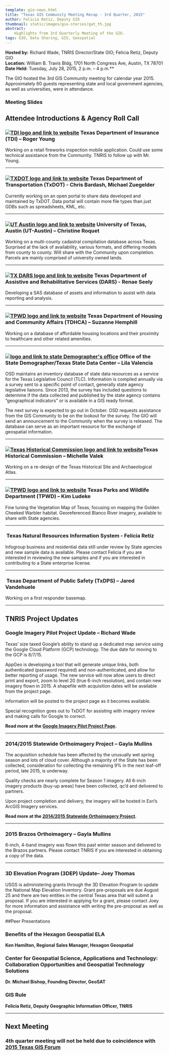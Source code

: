 ```yaml
---
template: gio-news.html
title: "Texas GIS Community Meeting Recap - 3rd Quarter, 2015"
author: Felicia Retiz, Deputy GIO
thumbnail: static/images/gio-stories/gat_th.jpg
abstract:
    Highlights from 3rd Quarterly Meeting of the GIO. 
tags: GIO, Data Sharing, GIS, Geospatial
---
```


**Hosted by:** Richard Wade, TNRIS Director/State GIO; Felicia Retiz, Deputy GIO  
**Location:** William B. Travis Bldg, 1701 North Congress Ave, Austin, TX 78701  
**Date Held:** Tuesday, July 28, 2015, 2 p.m. – 4 p.m.**

<p class="lead">The GIO hosted the 3rd GIS Community meeting for calendar year 2015. Approximately 60 guests representing state and local government agencies, as well as universities, were in attendance.</p>

### Meeting Slides
<script async class="speakerdeck-embed" data-id="2c0243f5e8ea4c9cb248305107907274" data-ratio="1.33333333333333" src="//speakerdeck.com/assets/embed.js"></script>

## Attendee Introductions & Agency Roll Call

<h3><a href="http://www.tdi.texas.gov"><img class="pull-right" src="{{m.link('static/images/gio-stories/logos/tdi_logo.png')}}" alt="TDI logo and link to website"></a> Texas Department of Insurance (TDI) – Roger Young</h3>

Working on a retail fireworks inspection mobile application. Could use some technical assistance from the Community. TNRIS to follow up with Mr. Young.

****

<h3><a href="https://www.txdot.gov/"><img class="pull-right" src="{{m.link('static/images/gio-stories/logos/txdot_logo.jpg')}}" alt="TXDOT logo and link to website"></a> Texas Department of Transportation (TxDOT) - Chris Bardash, Michael Zuegelder</h3>

Currently working on an open portal to share data developed and maintained by TxDOT. Data portal will contain more file types than just GDBs such as spreadsheets, KML, etc.

****

<h3><a href="http://www.utexas.edu"><img class="pull-right" src="{{m.link('static/images/gio-stories/logos/ut_logo.png')}}" alt="UT Austin logo and link to website"></a> University of Texas, Austin (UT-Austin) – Christine Roquet</h3>

Working on a multi-county cadastral compilation database across Texas. Surprised at the lack of availability, various formats, and differing models from county to county. Will share with the Community upon completion. Parcels are mainly comprised of university owned lands.

****

<h3><a href="http://www.dars.state.tx.us/"><img class="pull-right" src="{{m.link('static/images/gio-stories/logos/dars_logo.png')}}" alt="TX DARS logo and link to website"></a> Texas Department of Assistive and Rehabilitative Services (DARS) - Renae Seely</h3>

Developing a SAS database of assets and information to assist with data reporting and analysis.

****

<h3><a href="https://www.tdhca.state.tx.us"><img class="pull-right" src="{{m.link('static/images/gio-stories/logos/tdhca_logo.png')}}" alt="TPWD logo and link to website"></a> Texas Department of Housing and Community Affairs (TDHCA) – Suzanne Hemphill </h3>

Working on a database of affordable housing locations and their proximity to healthcare and other related amenities.

****

<h3><a href="http://osd.state.tx.us"><img class="pull-right" src="{{m.link('static/images/gio-stories/logos/tx_demographer.jpg')}}" alt="logo and link to state Demographer's office"></a> Office of the State Demographer/Texas State Data Center – Lila Valencia</h3>

OSD maintains an inventory database of state data resources as a service for the Texas Legislative Council (TLC). Information is compiled annually via a survey sent to a specific point of contact, generally state agency legislative liaisons. Since 2013, the survey has included questions to determine if the data collected and published by the state agency contains “geographical indicators” or is available in a GIS ready format. 

The next survey is expected to go out in October. OSD requests assistance from the GIS Community to be on the lookout for the survey. The GIO will send an announcement to the Community when the survey is released. The database can serve as an important resource for the exchange of geospatial information. 

****

<h3><a href="http://www.thc.state.tx.us/"><img class="pull-right" src="{{m.link('static/images/gio-stories/logos/thc_logo.png')}}" alt="Texas Historical Commission logo and link to website"></a>Texas Historical Commission – Michelle Valek</h3>

Working on a re-design of the Texas Historical Site and Archaeological Atlas.

****

<h3><a href="https://tpwd.texas.gov/"><img class="pull-right" src="{{m.link('static/images/gio-stories/logos/tpwd_logo.jpg')}}" alt="TPWD logo and link to website"></a> Texas Parks and Wildlife Department (TPWD) – Kim Ludeke</h3>

Fine tuning the Vegetation Map of Texas, focusing on mapping the Golden Cheeked Warbler habitat. Georeferenced Blanco River imagery, available to share with State agencies. 

****

<h3><a href="http://www.tnris.org"><img class="pull-right" alt="" src="{{m.link('static/images/gio-stories/logos/tnris_logo.png')}}" alt="TNRIS logo and link to website"></a> Texas Natural Resources Information System - Felicia Retiz </h3>

Infogroup business and residential data still under review by State agencies and new sample data is available. Please contact Felicia if you are interested in reviewing the new samples and if you are interested in contributing to a State enterprise license.

****

<h3><a href="http://www.dps.texas.gov/"><img class="pull-right" alt="" src="{{m.link('static/images/gio-stories/logos/tx_dps_logo.jpg')}}" alt="Texas DPS logo and link to website"></a> Texas Department of Public Safety (TxDPS) – Jared Vandehuele</h3>

Working on a first responder basemap.

****


## TNRIS Project Updates

### Google Imagery Pilot Project Update – Richard Wade

Texas’ size taxed Google’s ability to stand up a dedicated map service using the Google Cloud Platform (GCP) technology. The due date for moving to the GCP is 8/7/15. 

AppGeo is developing a tool that will generate unique links, both authenticated (password required) and non-authenticated, and allow for better reporting of usage. The new service will now allow users to direct print and export, zoom to level 20 (true 6-inch resolution), and contain new imagery flown in 2015. A shapefile with acquisition dates will be available from the project page.

Information will be posted to the project page as it becomes available.

Special recognition goes out to TxDOT for assisting with imagery review and making calls for Google to correct.

**Read more at the [Google Imagery Pilot Project Page](texas-google-imagery).**

**** 

### 2014/2015 Statewide Orthoimagery Project  – Gayla Mullins

The acquisition schedule has been affected by the unusually wet spring season and lots of cloud cover. Although a majority of the State has been collected, consideration for collecting the remaining 9% in the next leaf-off period, late 2015, is underway.

Quality checks are nearly complete for Season 1 imagery. All 6-inch imagery products (buy-up areas) have been collected, qc’d and delivered to partners.

Upon project completion and delivery, the imagery will be hosted in Esri’s ArcGIS Imagery services.

**Read more at the [2014/2015 Statewide Orthoimagery Project](2015-statewide-orthoimagery-project).**

**** 

### 2015 Brazos Orthoimagery – Gayla Mullins

6-inch, 4-band imagery was flown this past winter season and delivered to the Brazos partners. Please contact TNRIS if you are interested in obtaining a copy of the data.

****

### 3D Elevation Program (3DEP) Update– Joey Thomas

USGS is administering grants through the 3D Elevation Program to update the National Map Elevation Inventory. Grant pre-proposals are due August 25 and there are two entities in the central Texas area that will submit a proposal. If you are interested in applying for a grant, please contact Joey for more information and assistance with writing the pre-proposal as well as the proposal.


##Peer Presentations

### Benefits of the Hexagon Geospatial ELA
**Ken Hamilton, Regional Sales Manager, Hexagon Geospatial**


### Center for Geospatial Science, Applications and Technology: Collaboration Opportunities and Geospatial Technology Solutions
**Dr. Michael Bishop, Founding Director, GeoSAT**

### GIS Rule

**Felicia Retiz, Deputy Geographic Information Officer, TNRIS**
<script async class="speakerdeck-embed" data-id="fcf3064b297746a689b72ec734c69a17" data-ratio="1.77777777777778" src="//speakerdeck.com/assets/embed.js"></script>

****

## Next Meeting 
### 4th quarter meeting will not be held due to coincidence with [2015 Texas GIS Forum](2015-gis-forum)


